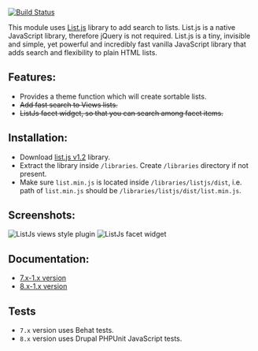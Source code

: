 [![Build Status](https://travis-ci.org/subhojit777/listjs.svg?branch=8.x-1.x)](https://travis-ci.org/subhojit777/listjs)

This module uses [List.js](http://www.listjs.com) library to add search to
lists. List.js is a native JavaScript library, therefore jQuery is not required.
List.js is a tiny, invisible and simple, yet powerful and incredibly fast
vanilla JavaScript library that adds search and flexibility to plain HTML lists.

## Features:
- Provides a theme function which will create sortable lists.
- ~~Add fast search to Views lists.~~
- ~~ListJs facet widget, so that you can search among facet items.~~

## Installation:
- Download [list.js v1.2](https://github.com/javve/list.js/releases/tag/v1.2.0)
  library.
- Extract the library inside `/libraries`. Create `/libraries` directory if not
  present.
- Make sure `list.min.js` is located inside `/libraries/listjs/dist`, i.e. path
  of `list.min.js` should be `/libraries/listjs/dist/list.min.js`.

## Screenshots:
![ListJs views style plugin](https://www.drupal.org/files/styles/grid-3/public/project-images/listjs-views.png?itok=ZIdJX5hE)
![ListJs facet widget](https://www.drupal.org/files/styles/grid-3/public/project-images/listjs-facet.png?itok=f0MnWCyP)

## Documentation:
- [7.x-1.x version](https://github.com/subhojit777/listjs/blob/7.x-1.x/API.md)
- [8.x-1.x version](https://github.com/subhojit777/listjs/blob/8.x-1.x/API.md)

## Tests
- `7.x` version uses Behat tests.
- `8.x` version uses Drupal PHPUnit JavaScript tests.
